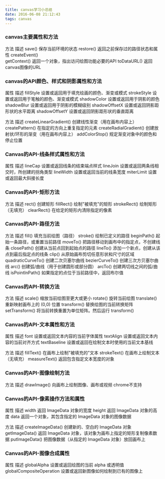 ```yaml
---
title: canvas学习小总结
date: 2016-06-08 21:12:43
tags: canvas
---
```

### canvas主要属性和方法

方法                                   描述
save()                           保存当前环境的状态
restore()                           返回之前保存过的路径状态和属性
createEvent()         
getContext()                   返回一个对象，指出访问绘图功能必要的API
toDataURL()                   返回canvas图像的URL

### canvas的API颜色、样式和阴影属性和方法

属性                               描述
fillStyle                           设置或返回用于填充绘画的颜色、渐变或模式
strokeStyle                   设置或返回用于笔触的颜色、渐变或模式
shadowColor                   设置或返回用于阴影的颜色
shadowBlur                   设置或返回用于阴影的模糊级别
shadowOffsetX           设置或返回阴影距形状的水平距离
shadowOffsetY           设置或返回阴影距形状的垂直距离

方法                                           描述
createLinearGradient()           创建线性渐变（用在画布内容上）
createPattern()                   在指定的方向上重复指定的元素
createRadialGradient()           创建放射状/环形的渐变（用在画布内容上）
addColorStop()                   规定渐变对象中的颜色和停止位置

### Canvas的API-线条样式属性和方法

属性                                    描述
lineCap                            设置或返回线条的结束端点样式
lineJoin                            设置或返回两条线相交时，所创建的拐角类型
lineWidth                            设置或返回当前的线条宽度
miterLimit                            设置或返回最大斜接长度

### Canvas的API-矩形方法

方法                               描述
rect()                            创建矩形
fillRect()                            绘制"被填充"的矩形
strokeRect()                    绘制矩形（无填充）
clearRect()                    在给定的矩形内清除指定的像素

### Canvas的API-路径方法

方法                                    描述
fill()                                    填充当前绘图（路径）
stroke()                            绘制已定义的路径
beginPath()                    起始一条路径，或重置当前路径
moveTo()                            把路径移动到画布中的指定点，不创建线条
closePath()                    创建从当前点回到起始点的路径
lineTo()                            添加一个新点，创建从该点到最后指定点的线条
clip()                                    从原始画布剪切任意形状和尺寸的区域
quadraticCurveTo()            创建二次贝塞尔曲线
bezierCurveTo()            创建三次方贝塞尔曲线
arc()                                    创建弧/曲线（用于创建圆形或部分圆）
arcTo()                            创建两切线之间的弧/曲线
isPointInPath()              如果指定的点位于当前路径中，返回布尔值

### Canvas的API-转换方法

方法                              描述
scale()                           缩放当前绘图至更大或更小
rotate()                           旋转当前绘图
translate()                   重新映射画布上的 (0,0) 位置
transform()                   替换绘图的当前转换矩阵
setTransform()                   将当前转换重置为单位矩阵。然后运行 transform()

### Canvas的API-文本属性和方法

属性                            描述
font                                  设置或返回文本内容的当前字体属性
textAlign                          设置或返回文本内容的当前对齐方式
textBaseline                  设置或返回在绘制文本时使用的当前文本基线

方法                                  描述
fillText()                          在画布上绘制"被填充的"文本
strokeText()                  在画布上绘制文本（无填充）
measureText()            返回包含指定文本宽度的对象

### Canvas的API-图像绘制方法

方法                             描述
drawImage()                  向画布上绘制图像、画布或视频  chrome不支持

### Canvas的API-像素操作方法和属性

属性                              描述
width                          返回 ImageData 对象的宽度
height                          返回 ImageData 对象的高度
data                                  返回一个对象，其包含指定的 ImageData 对象的图像数据

方法                           描述
createImageData()          创建新的、空白的 ImageData 对象
getImageData()          返回 ImageData 对象，该对象为画布上指定的矩形复制像素数据
putImageData()          把图像数据（从指定的 ImageData 对象）放回画布上

### Canvas的API-图像合成属性

属性                                  描述
globalAlpha                  设置或返回绘图的当前 alpha 或透明值
globalCompositeOperation        设置或返回新图像如何绘制到已有的图像上